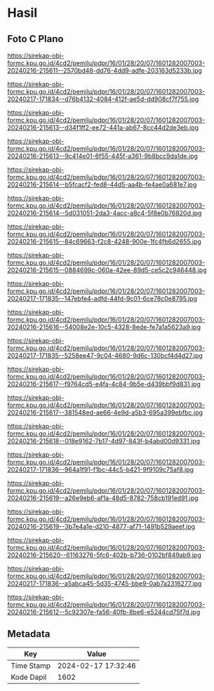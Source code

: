 # Hasil

## Foto C Plano

https://sirekap-obj-formc.kpu.go.id/4cd2/pemilu/pdpr/16/01/28/20/07/1601282007003-20240216-215611--2570bd48-dd76-4dd9-adfe-203163d5233b.jpg

https://sirekap-obj-formc.kpu.go.id/4cd2/pemilu/pdpr/16/01/28/20/07/1601282007003-20240217-171834--d76b4132-4084-412f-ae5d-dd908cf7f755.jpg

https://sirekap-obj-formc.kpu.go.id/4cd2/pemilu/pdpr/16/01/28/20/07/1601282007003-20240216-215613--d34f1ff2-ee72-441a-ab67-8cc44d2de3eb.jpg

https://sirekap-obj-formc.kpu.go.id/4cd2/pemilu/pdpr/16/01/28/20/07/1601282007003-20240216-215613--9c414e01-6f55-445f-a361-9b8bcc9da1de.jpg

https://sirekap-obj-formc.kpu.go.id/4cd2/pemilu/pdpr/16/01/28/20/07/1601282007003-20240216-215614--b5fcacf2-fed8-44d5-aa4b-fe4ae0a681e7.jpg

https://sirekap-obj-formc.kpu.go.id/4cd2/pemilu/pdpr/16/01/28/20/07/1601282007003-20240216-215614--5d031051-2da3-4acc-a8c4-5f8e0b76820d.jpg

https://sirekap-obj-formc.kpu.go.id/4cd2/pemilu/pdpr/16/01/28/20/07/1601282007003-20240216-215615--84c69663-f2c8-4248-900e-1fc4fb6d2655.jpg

https://sirekap-obj-formc.kpu.go.id/4cd2/pemilu/pdpr/16/01/28/20/07/1601282007003-20240216-215615--0884699c-060a-42ee-89d5-ce5c2c946448.jpg

https://sirekap-obj-formc.kpu.go.id/4cd2/pemilu/pdpr/16/01/28/20/07/1601282007003-20240217-171835--147ebfe4-adfd-44fd-9c01-6ce78c0e8795.jpg

https://sirekap-obj-formc.kpu.go.id/4cd2/pemilu/pdpr/16/01/28/20/07/1601282007003-20240216-215616--54008e2e-10c5-4328-8ede-fe7a1a5623a9.jpg

https://sirekap-obj-formc.kpu.go.id/4cd2/pemilu/pdpr/16/01/28/20/07/1601282007003-20240217-171835--5258ee47-9c04-4680-9d6c-130bcf4d4d27.jpg

https://sirekap-obj-formc.kpu.go.id/4cd2/pemilu/pdpr/16/01/28/20/07/1601282007003-20240216-215617--f9764cd5-e4fa-4c84-9b5e-d439bbf9d831.jpg

https://sirekap-obj-formc.kpu.go.id/4cd2/pemilu/pdpr/16/01/28/20/07/1601282007003-20240216-215617--381548ed-ae66-4e9d-a5b3-695a399ebfbc.jpg

https://sirekap-obj-formc.kpu.go.id/4cd2/pemilu/pdpr/16/01/28/20/07/1601282007003-20240216-215618--018e9162-7b17-4d97-843f-b4abd00d9331.jpg

https://sirekap-obj-formc.kpu.go.id/4cd2/pemilu/pdpr/16/01/28/20/07/1601282007003-20240217-171836--964a1f91-f1bc-44c5-b421-9f9109c75af8.jpg

https://sirekap-obj-formc.kpu.go.id/4cd2/pemilu/pdpr/16/01/28/20/07/1601282007003-20240216-215619--a26e9eb6-af1a-48d5-8782-758cb191ed91.jpg

https://sirekap-obj-formc.kpu.go.id/4cd2/pemilu/pdpr/16/01/28/20/07/1601282007003-20240216-215619--3b7e4a1e-d210-4877-af71-1491b529aeef.jpg

https://sirekap-obj-formc.kpu.go.id/4cd2/pemilu/pdpr/16/01/28/20/07/1601282007003-20240216-215620--61163276-5fc6-402b-b736-0102bf849ab9.jpg

https://sirekap-obj-formc.kpu.go.id/4cd2/pemilu/pdpr/16/01/28/20/07/1601282007003-20240217-171836--a5abca45-5d35-4745-bbe9-0ab7a2316277.jpg

https://sirekap-obj-formc.kpu.go.id/4cd2/pemilu/pdpr/16/01/28/20/07/1601282007003-20240216-215612--5c92307e-fa56-40fb-8be6-e5244cd75f7d.jpg


## Metadata

| Key        | Value               |
| ---------- | ------------------- |
| Time Stamp | 2024-02-17 17:32:46 |
| Kode Dapil | 1602                |



